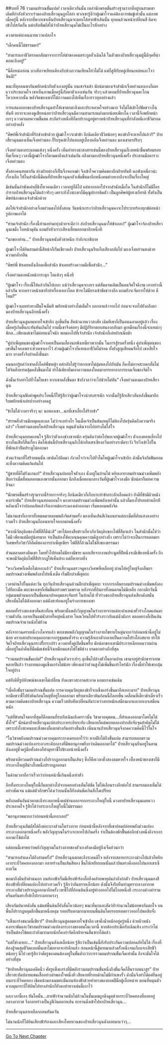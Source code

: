 ##บทที่ 76 รวมลมปราณขั้นแปด!
เวลาเดียวกันนั้น เหล่านักพรตขั้นสร้างฐานรากที่อยู่บนสามเขา เดิมทีกำลังหัวเราะร่ามองป๋ายเสี่ยวฉุนถูกไล่ล่า พวกเขารู้ดีว่าผู้เฒ่าโจวแค่ต้องการข่มขู่เท่านั้น แต่ภาพเมื่อครู่นี้ หลังจากที่พวกเขาเห็นป๋ายเสี่ยวฉุนจะตอบโต้สายฟ้าเส้นนั้น ทุกคนล้วนหน้าเปลี่ยนสี คิดจะเข้าไปสกัดกั้น แต่กลับสัมผัสได้ว่าป๋ายเสี่ยวฉุนไม่เป็นอะไรสักอย่าง

ดวงตาแต่ละคนฉายแววแปลกใจ

“เด็กคนนี้ไม่ธรรมดา!”

“สามารถเอาชีวิตรอดกลับมาจากการไล่ฆ่าของคนตระกูลลั่วเฉินได้ ในตัวของป๋ายเสี่ยวฉุนผู้นี้มีจุดที่น่าตกตะลึงอยู่!”

“นี่คือหน่ออ่อน บางทีอาจเทียบเคียงกับซ่างกวานเทียนโย่วไม่ได้ แต่ก็สูสีกับหลู่เทียนเหล่ยและโจวซินฉี!”

ขณะที่ทุกคนพากันพยักหน้ากับตัวเองอยู่นั้น บนเขาจ้งเต้า นัยน์ตาของเจ้าสำนักเจิ้งหย่วนตงเองก็เผยแววประหลาดใจ เขาเห็นภาพเมื่อครู่นี้กับตาตัวเองเช่นกัน จริงๆ แล้วตอนที่ป๋ายเสี่ยวฉุนตะโกนโหวกเหวกนั้น พลังจิตของเขาก็ได้กวาดมองไปเห็นเรื่องราวทุกอย่างแล้ว

การแสดงออกของป๋ายเสี่ยวฉุนทำให้เขาตกตะลึงและประหลาดใจอย่างมาก จึงไม่ได้เข้าไปขัดขวางในทันที อยากจะลองดูเสียหน่อยว่าป๋ายเสี่ยวฉุนมีความสามารถแฝงมากน้อยเพียงใด เวลานี้จึงพยักหน้าเบาๆ แววตาเผยความชื่นชม สะบัดร่างหนึ่งทีก็มาปรากฏอยู่ตรงหน้าป๋ายเสี่ยวฉุนที่กำลังหนีเอาชีวิตรอดอย่างบ้าคลั่ง

“ศิษย์พี่เจ้าสำนักที่รักช่วยข้าด้วย ผู้เฒ่าโจวจะฆ่าข้า อีกนิดเดียวชีวิตน้อยๆ ของข้าก็จะหายไปแล้ว!!” ป๋ายเสี่ยวฉุนมองเห็นเจิ้งหย่วนตง ก็รีบรุดเข้าไปหลบอยู่เบื้องหลังเจิ้งหย่วนตง มองเขาตาปริบๆ

เจิ้งหย่วนตงกระแอมแห้งๆ หนึ่งครั้ง เห็นท่าทางน่าสงสารเช่นนี้ของป๋ายเสี่ยวฉุนก็เงยหน้าขึ้นพร้อมรอยยิ้มเจื่อนๆ เวลานี้ผู้เฒ่าโจวก็ตามมาถึงแล้วเช่นกัน ถลึงตามองป๋ายเสี่ยวฉุนหนึ่งครั้ง ประสานมือคารวะเจิ้งหย่วนตง

ทั้งสองคนสบตากัน ต่างฝ่ายต่างก็เป็นจิ้งจอกเฒ่า จึงเข้าใจความคิดของอีกฝ่ายทันที นกฟ่งเหนี่ยวน่ะเรื่องเล็ก ให้ในสำนักนี้มีคนที่ป๋ายเสี่ยวฉุนกลัวเพิ่มขึ้นมาอีกหนึ่งคนต่างหากถึงจะเป็นเรื่องใหญ่

มิเช่นนั้นลำพังแค่หลี่ชิงโหวคนเดียว เวลาอยู่ก็ดีไป แต่หากออกไปจากสำนักเมื่อใด ในสำนักก็ไม่มีใครกำราบป๋ายเสี่ยวฉุนได้แล้วจริงๆ เพราะยังไงซะเขาก็มีคุณูปการติดตัว เป็นลูกศิษย์ผู้ทรงเกียรติ ทั้งยังเป็นศิษย์น้องของเจ้าสำนักด้วย

ต่อให้เจ้าสำนักอย่างเจิ้งหย่วนตงไปสั่งสอน วันหน้าเกรงว่าป๋ายเสี่ยวฉุนคงจะไประบายร้องทุกข์ต่อหน้ารูปภาพเอาได้

“ท่านเจ้าสำนัก เรื่องนี้ท่านอย่ามายุ่งด้วยจะดีกว่า ส่งป๋ายเสี่ยวฉุนมาให้ข้าเถอะ!” ผู้เฒ่าโจวจ้องป๋ายเสี่ยวฉุนเขม็ง ใบหน้าดุดัน แถมยังหัวเราะเสียงเหี้ยมออกมาอีกหนึ่งที

“นกของท่าน...” ป๋ายเสี่ยวฉุนหนังหัวชาหนึบ กำลังจะอธิบาย

ผู้เฒ่าโจวได้ยินสามคำนี้สีหน้าก็เริ่มเขียวคล้ำ ป๋ายเสี่ยวฉุนรีบเก็บเสียงกลับไป มองเจิ้งหย่วนตงด้วยความกล้ำกลืน

“ศิษย์พี่ ข้าเคยหลั่งเลือดเพื่อสำนัก ข้าเคยสร้างความดีเพื่อสำนัก...”

เจิ้งหย่วนตงหนังหน้ากระตุก ไอแห้งๆ หนึ่งที

“ผู้เฒ่าโจว เรื่องนี้ให้แล้วกันไปเถอะ แม้ว่าเสี่ยวฉุนจะเกเร แต่สันดานเดิมเป็นคนจิตใจดีงาม เอาอย่างนี้แล้วกัน หากคราวหน้าเขายังทำเรื่องเหลวไหล ข้าจะไม่มีทางเข้าขัดขวางอีก แถมยังจะจัดการให้ด้วย ดีไหม?”


ผู้เฒ่าโจวเผยท่าทางฝืนใจเต็มที พยักหน้าอย่างไม่เต็มใจ บอกลาแล้วจากไป ก่อนจะจากไปยังถลึงตามองป๋ายเสี่ยวฉุนอีกหนึ่งครั้ง

ป๋ายเสี่ยวฉุนสูดลมหายใจเข้าลึก ลุกขึ้นยืน สีหน้าฉายแววสงสัย เดิมทีเขาก็เป็นคนฉลาดอยู่แล้ว เรื่องเมื่อครู่เกิดขึ้นกะทันหันเกินไป ยามนี้เขาจึงค่อยๆ มีปฏิกิริยาตอบสนองกลับมา ดูเหมือนเรื่องนี้จะแหม่งๆ พิกล...เพียงแต่เขาไม่ค่อยแน่ใจนัก พอมองไปที่เจ้าสำนัก เจ้าสำนักก็เอ่ยปากเนิบช้า

“คู่บำเพ็ญตนของผู้เฒ่าโจวเคยเป็นคนเลี้ยงนกฟ่งเหนี่ยวพวกนั้น ในการสู้รบครั้งหนึ่ง คู่บำเพ็ญตนของเขาสิ้นใจลงเพราะช่วยเขาเอาไว้ ส่วนผู้เฒ่าโจวก็แทบเอาชีวิตไม่รอด ทั้งยังสูญเสียคนรักไป เขาเสียใจมาก บางครั้งจึงบ้าคลั่งขึ้นมา

คนนอกรู้แค่ว่าเขาคลั่งไคล้พืชหญ้า แต่กลับไม่รู้ว่าหากเขาไม่ลุ่มหลงไปกับมัน ก็คงไม่อาจสะกดกลั้นไม่ให้จิตสังหารคลุ้มคลั่งขึ้นมาได้ ทำได้เพียงยืมเอาความหลงใหลมาบรรเทาอาการบาดเจ็บของจิตใจ

ดังนั้นเจ้าอย่าไปยั่วโมโหเขา หากเขาคลั่งขึ้นมา ข้ากังวลว่าจะไปช่วยไม่ทัน” เจิ้งหย่วนตงมองป๋ายเสี่ยวฉุน

ป๋ายเสี่ยวฉุนฟังคำพูดประโยคนี้ก็ให้รู้สึกว่าผู้เฒ่าโจวน่าสงสารนัก จากนั้นก็รู้สึกเสียวสันหลังขึ้นมาอีก รีบพยักหน้าเอ่ยปากอย่างอดสู

“ข้าไม่ได้วางยาจริงๆ นะ นกของเขา...นกที่เขาเลี้ยงใส่ร้ายข้า”

“สรรพสิ่งล้วนมีเหตุผและผล ไม่ว่าจะอย่างไร ในเมื่อเจ้าเป็นต้นเหตุก็ไม่ต้องไปครุ่นคิดถึงความจริงแล้ว” เจิ้งหย่วนตงตบไหล่ป๋ายเสี่ยวฉุน หมุนตัวเดินจากไปอย่างไม่ใส่ใจ

ป๋ายเสี่ยวฉุนทอดถอนใจ รู้สึกว่าตัวเองช่างซวยนัก ครุ่นคิดว่าต่อไปพอเจอผู้เฒ่าโจว ตัวเองหลบเลี่ยงไปทางอื่นเสียก็สิ้นเรื่อง คิดได้เช่นนี้ป๋ายเสี่ยวฉุนถึงได้กลับเขาเซียงอวิ๋นอย่างระมัดระวัง รีบวิ่งเข้าไปในที่พักแล้วปิดประตูไม่ออกมา

ส่วนเจ้านกที่ใส่ร้ายตนนั้น เขาคิดไปคิดมา กังวลใจว่าจะไปยั่วโมโหผู้เฒ่าโจวเข้าอีก ดังนั้นจึงกัดฟันยอมละทิ้งความคิดแก้แค้นไป

“ผู้ชายที่ดีไม่รังแกนก!” ป๋ายเสี่ยวฉุนปลอบใจตัวเอง นั่งอยู่ในบ้านไม้ หยิบเอายาลมปราณม่วงเพิ่มพลังสิบกว่าเม็ดที่ตนหลอมเองพวกนั้นออกมา นึกถึงเมื่อตอนกลางวันที่ผู้เฒ่าโจวลงมือ นัยน์ตาก็เผยความอิจฉา

“นักพรตขึ้นสร้างฐานรากนี่ร้ายกาจจริงๆ อีกนิดเดียวก็เกือบจะทำข้ากระอักเลือดแล้ว ยังดีที่ข้ามีผิวหนังคงกระพัน” ป๋ายเสี่ยวฉุนทอดถอนใจ มองยาลมปราณม่วงเพิ่มพลังเหล่านั้น แล้วก็มองไปรอบด้านอีกที หลังแน่ใจว่าปลอดภัยแล้วจึงเอาหม้อกระดองเต่าออกมา เริ่มหลอมพลังจิต

ไม่นานเขาก็เอายาทั้งหมดมาหลอมพลังจิตสามครั้ง มองเห็นเส้นสีเงินบนยาแต่ละเม็ดที่ดับแสงลงอย่างรวดเร็ว ป๋ายเสี่ยวฉุนก็ถอนหายใจออกมาหนึ่งครั้ง

“หากมีวัตถุดิบของไฟสี่สีก็ดีน่ะสิ” เขาได้ลองสืบข่าวเกี่ยวกับวัตถุดิบของไฟสี่สีมาแล้ว ในสำนักนั้นใช่ว่าไม่มี เพียงแต่มีอยู่น้อยมาก จำเป็นต้องใช้คะแนนคุณความดีสูงอย่างยิ่ง เพราะไม่ว่าจะเป็นการหลอมยาวิเศษหรือวิชาวิถีอัคคีของการบำเพ็ญเพียร ไฟสี่สีก็ล้วนไม่ใช่สิ่งของธรรมดา

ส่วนตลาดตรงตีนเขา โดยทั่วไปย่อมไม่มีทางมีขาย นอกเสียจากงานประมูลที่ปีหนึ่งจะมีเพียงหนึ่งครั้ง ถึงจะพอมีวัตถุดิบไฟสี่สีปรากฏให้เห็นบ้าง แต่ก็หายากยิ่ง

“หางวิเศษก็เหลือไม่เยอะแล้ว” ป๋ายเสี่ยวฉุนตรวจดูหางวิเศษที่เหลืออยู่ ผ่านไปครู่ใหญ่จึงกลืนยาลมปราณม่วงเพิ่มพลังลงไปหนึ่งเม็ด เริ่มฝึกบำเพ็ญตบะ

เวลาผ่านไปในแต่ละวัน ทุกวันป๋ายเสี่ยวฉุนล้วนฝึกบำเพ็ญตบะ จากการกลืนยาลมปราณม่วงเพิ่มพลังลงไปทีละเม็ด ตบะของเขาก็เพิ่มขึ้นอย่างพรวดพราด หลังจากที่กินยาทั้งหมดจนไม่มีเหลือ กลางดึกวันนี้ กลุ่มเมฆด้านนอกเป็นชั้นหนาปกคลุมแสงจันทร์ ในบ้านไม้ ทั่วร่างของป๋ายเสี่ยวฉุนส่งเสียงดังสนั่น เสียงนั้นไม่ได้ดังออกมา แต่ดังสะท้อนอยู่ในร่างกายของเขา

ตลอดทั้งร่างของเขาสั่นสะเทือน พริบตานั้นพลังวิญญาณในร่างกายจากแต่ละตำแหน่งทั่วร่างโลดแล่นมารวมตัวกัน กลายเป็นแม่น้ำสายใหญ่หนึ่งสาย ไหลเวียนไปทั่วร่างราวกับแม่น้ำมังกร ตลอดทางก็เปิดเส้นลมปราณจำนวนนับไม่ถ้วน

หลังจากวนครบหนึ่งวงโคจรแล้ว ขอบเขตพลังวิญญาณในร่างกายก็ขยายใหญ่มากกว่าก่อนหน้านี้อยู่ไม่น้อย คราบสกปรกหลุดออกมาจากรูขุมขนทั่วร่าง ความรู้สึกเบาตัวกลายเป็นความโปร่งโล่งสบาย ทำให้จิตใจป๋ายเสี่ยวฉุนกระปรี้กระเปร่า ดวงตาทั้งคู่เปิดขึ้นพรึ่บ นัยน์ตาของเขามีประกายเฉียบคมวาบผ่าน เมื่ออยู่ในค่ำคืนที่มืดมิดเช่นนี้จึงเหมือนแสงไฟโชติช่วง บาดตาอย่างถึงที่สุด

“รวมลมปราณขั้นแปด!” ป๋ายเสี่ยวฉุนหัวเราะฮ่าๆ ลุกขึ้นไปล้างตัวในลานบ้าน เขามาอยู่สำนักธาราเทพหลายปีแล้ว ร่างกายมองดูแข็งแกร่งไม่น้อย เพียงแต่ว่าส่วนสูงไม่เพิ่มขึ้นเท่าไหร่นัก เรื่องนี้ทำให้เขากลุ้มใจอยู่บ้าง

แต่ยังดีที่รูปลักษณ์ของเขาไม่เปลี่ยน ยังคงขาวสะอาดสะอาด ผอมบางเช่นเดิม

“เมื่อถึงขั้นรวมลมปราณขั้นแปด การควบคุมวัตถุของข้าก็จะแข็งแกร่งขึ้นมาอีกเยอะมาก” ป๋ายเสี่ยวฉุนยกมือขวาชี้ไปยังหินก้อนใหญ่ที่อยู่ไกลออกมา พริบตาเดียวหินก้อนนี้ก็ลอยขึ้น เคลื่อนที่เดี๋ยวช้าเดี๋ยวเร็วตามความคิดของป๋ายเสี่ยวฉุน ความเร็วสลับสับเปลี่ยนกันระหว่างยกหนักเสมือนเบาและยกเบาเสมือนหนัก

“แต่ที่ข้าสนใจมากที่สุดก็คือตอนที่รบกับเฉินเหิงคราวนั้น วิชาควบคุมคน...ที่สำแดงออกมาโดยไม่ได้ตั้งใจ!” นัยน์ตาป๋ายเสี่ยวฉุนเปล่งประกายระยิบระยับ เสียดายก็แต่พอทดลองทำกลับจับจุดสำคัญไม่ได้ เพราะยังไงซะคนและสิ่งของก็แตกต่างกันอย่างสิ้นเชิง เนิ่นนานป๋ายเสี่ยวฉุนจึงกดความคิดนี้ไว้ในใจ

“ในวิชาพลังลมปราณม่วงควบคุมกระถางเคยบอกไว้ว่า หากฝึกได้ถึงขั้นแปด สามารถหลอมรวมลมปราณม่วงแปลงกระถางระดับกลางที่มีพลานุภาพยิ่งกว่าเดิมออกมาได้” ป๋ายเสี่ยวฉุนยืนอยู่ในลาน ลังเลอยู่ชั่วครู่มือทั้งสองก็ทำมุทราชี้ไปข้างหน้าหนึ่งครั้ง

พริบตาเดียวลมปราณม่วงก็ปรากฏออกมาเป็นเส้นๆ ซึ่งก็คือเวลาชั่วสองลมหายใจ เบื้องหน้าของเขาก็มีกระถางใหญ่สีม่วงใบหนึ่งปรากฏออกมา

ในด้านเวลาถือว่าเร็วกว่าก่อนหน้านี้เกินหนึ่งเท่าตัว

อีกทั้งกระถางใหญ่ใบนี้ก็แตกต่างไปจากเคยอย่างเห็นได้ชัด ไม่ได้เลือนรางอีกต่อไป สามารถมองเห็นได้อย่างชัดเจน แม้แต่ตัวอักษรโค้งเว้าบนนั้นก็ยังเด่นชัดเกินสิ่งใดเปรียบ

พลังกดดันอันน่าตกตะลึงระลอกหนึ่งแผ่ซ่านออกจากกระถางใหญ่ใบนี้ ดวงตาป๋ายเสี่ยวฉุนเผยแววประหลาดใจ รู้สึกได้ว่ากระถางใหญ่ใบนี้ไม่ธรรมดา

“พลานุภาพมากกว่าก่อนหน้านี้เยอะเลย!”

ป๋ายเสี่ยวฉุนสัมผัสได้ถึงตบะบางส่วนในร่างกาย ก่อนหน้านี้หลังจากที่เขาปลดปล่อยพลังม่วงแปลงกระถางออกมาหนึ่งครั้ง พลังวิญญาณในร่างจะหายไปเกินครึ่ง จำเป็นต้องพักฟื้นต่ออีกช่วงหนึ่งถึงจะเอาออกมาใช้ต่อได้

แต่ตอนนี้เขาพบว่าพลังวิญญาณในร่างกายของตัวเองยังคงมีอยู่ถึงเจ็ดส่วนกว่า

“สามารถสำแดงได้ถึงสามครั้ง!” ป๋ายเสี่ยวฉุนตกตะลึงระคนดีใจ หลังจากสลายกระถางม่วงไปแล้วก็หยิบเอากระบี่วิหคทองออกมา กลายร่างเป็นเส้นสีทอง ขึ้นไปเหยียบบนนั้นแล้วบินตรงดิ่งออกไปนอกเขาเซียงอวิ๋น

พอมาถึงผืนป่าด้านนอก บนท้องฟ้าเริ่มมีเสียงฟ้าร้องอื้ออึงคล้ายพายุฝนกำลังก่อตัว ป๋ายเสี่ยวฉุนมองสีท้องฟ้าที่เปลี่ยนแปลงไปอย่างรวดเร็ว รู้สึกว่าอันตรายเล็กน้อย ดังนั้นจึงรีบยืนทำมุทรากลางอากาศ กระถางสีม่วงปรากฏออกมาอีกครั้ง เขาชี้ไปที่ก้อนหินซึ่งอยู่ห่างออกไปไม่ไกลหนึ่งที กระถางม่วงคำรามครืนครันตรงรี่เข้าไปกระแทกแรงๆ

เสียงกัมปนาทดังลั่น แม้แต่พื้นดินก็ยังสั่นไหวน้อยๆ ขณะที่นกและสัตว์ป่าจำนวนไม่น้อยพากันตกใจ บนพื้นก็ปรากฏหลุมลึกขึ้นมาหนึ่งหลุม รอยปริแตกมากมายบนพื้นดินโดยรอบทอดยาวออกไปพอสิบจั้ง

“แข็งแกร่งขนาดนี้เชียว!” ป๋ายเสี่ยวฉุนสูดลมหายใจเข้าลึก เขาชั่งน้ำหนักอยู่ครู่หนึ่ง ด้วยผิวหนังคงกระพันและวิชาลมปราณม่วงแปลงกระถางของตนในเวลานี้ หากต้องประมือกับเฉินเหิง เกรงว่าไม่จำเป็นต้องใช้พละกำลังมากมายนักก็คงกำจัดอีกฝ่ายจนสิ้นซากได้แล้ว

“แต่ก็ช่างเหอะ...” ป๋ายเสี่ยวฉุนลังเลเล็กน้อย รู้สึกว่าเป็นเช่นนี้ยังรับประกันความปลอดภัยไม่ได้ เรื่องที่ต้องสู้จนสุดชีวิตแบบนั้นเขาไม่อยากจะทำอีกแล้ว ก่อนหน้านี้สู้ตายมาแล้วครั้งหนึ่งจนเกือบจะเสียชีวิตน้อยๆ นี่ไป เขารู้สึกว่าศัตรูของตนต้องอยู่ในขั้นต่ำกว่าการรวมลมปราณขั้นเจ็ดเท่านั้น ถึงจะมั่นใจได้อย่างที่สุด

“ข้าป๋ายเสี่ยวฉุนแค่ดีดนิ้ว ศัตรูแข็งแกร่งที่มีพลังรวมลมปราณขั้นหนึ่งถึงขั้นเจ็ดก็สิ้นราบพนาสูร” ป๋ายเสี่ยวสะบัดปลายแขนเสื้ออย่างลำพองใจหนึ่งที เสียดายที่รอบด้านไม่มีกำแพงรั้ว ดังนั้นจึงทำได้แค่ยืนอยู่บนกระบี่วิหคทอง เชิดหน้ามองเมฆทะมึนบนท้องฟ้าด้วยท่าทางของยอดฝีมือผู้เบื่อหน่าย ตอนที่หมุนตัวควบคุมกระบี่ให้บินไปทางสำนักก็ยังคงท่าทางเช่นนี้เอาไว้

และเวลานี้เอง ทันใดนั้น...สายฟ้าจำนวนนับไม่ถ้วนในชั้นเมฆถูกดึงดูดด้วยกระบี่วิหคทองที่ลอยอยู่กลางอากาศ จึงกลายร่างเป็นงูสีเงินหลายเส้น ทะยานดิ่งเข้าไปหาป๋ายเสี่ยวฉุน...

ป๋ายเสี่ยวฉุนตาเหลือกถลนทันควัน

ไม่นานนักก็ได้ยินเสียงฟ้าร้องและเสียงโหยหวนของป๋ายเสี่ยวฉุนดังลอยมาแว่วๆ...

---------


[Go To Next Chapter]( ./77.md)